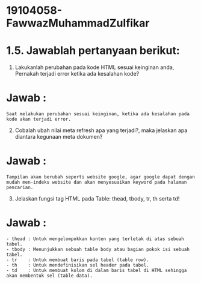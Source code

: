 # 19104058-FawwazMuhammadZulfikar
# 1.5. Jawablah pertanyaan berikut:

  1. Lakukanlah perubahan pada kode HTML sesuai keinginan anda,
    Pernakah terjadi error ketika ada kesalahan kode?
  # Jawab : 
    Saat melakukan perubahan sesuai keinginan, ketika ada kesalahan pada kode akan terjadi error.
    
  2. Cobalah ubah nilai meta refresh <meta HTTP-EQUIV="REFRESH"
    content="5; url=http://google.co.id"> apa yang terjadi?, maka jelaskan
    apa diantara kegunaan meta dokumen?
  # Jawab : 
    Tampilan akan berubah seperti website google, agar google dapat dengan mudah men-indeks website dan akan menyesuaikan keyword pada halaman pencarian.
    
  3. Jelaskan fungsi tag HTML pada Table: thead, tbody, tr, th serta td!
  # Jawab : 
    - thead : Untuk mengelompokkan konten yang terletak di atas sebuah tabel.
    - tbody : Menunjukkan sebuah table body atau bagian pokok isi sebuah tabel.
    - tr    : Untuk membuat baris pada tabel (table row).
    - th    : Untuk mendefinisikan sel header pada tabel.
    - td    : Untuk membuat kolom di dalam baris tabel di HTML sehingga akan membentuk sel (table data).
